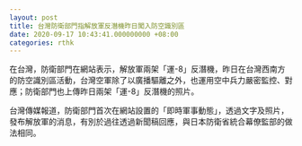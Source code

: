 ```yaml
---
layout: post
title: 台灣防衛部門指解放軍反潛機昨日闖入防空識別區
date: 2020-09-17 10:43:41.000000000 +08:00
categories: rthk
---
```


在台灣，防衛部門在網站表示，解放軍兩架「運-8」反潛機，昨日在台灣西南方的防空識別區活動，台灣空軍除了以廣播驅離之外，也運用空中兵力嚴密監控、對應；防衛部門也上傳昨日兩架「運-8」反潛機的照片。

台灣傳媒報道，防衛部門首次在網站設置的「即時軍事動態」，透過文字及照片，發布解放軍的消息，有別於過往透過新聞稿回應，與日本防衛省統合幕僚監部的做法相同。
